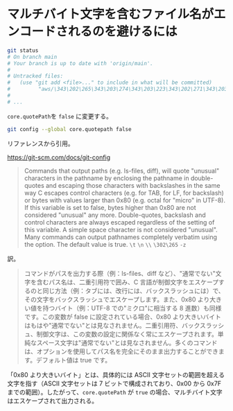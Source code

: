 # マルチバイト文字を含むファイル名がエンコードされるのを避けるには

```bash
git status
# On branch main
# Your branch is up to date with 'origin/main'.
# 
# Untracked files:
#   (use "git add <file>..." to include in what will be committed)
#         "aws/\343\202\265\343\203\274\343\203\223\343\202\271\343\203\252\343\203\263\343\202\257\343\203\255\343\203\274\343\203\253\343\201\250\343\201\257.md"
# 
# ...
```

`core.quotePath`を `false` に変更する。

```bash
git config --global core.quotepath false
```

リファレンスから引用。

https://git-scm.com/docs/git-config

> Commands that output paths (e.g. ls-files, diff), will quote "unusual" characters in the pathname by enclosing the pathname in double-quotes and escaping those characters with backslashes in the same way C escapes control characters (e.g. for TAB, for LF, for backslash) or bytes with values larger than 0x80 (e.g. octal for "micro" in UTF-8). If this variable is set to false, bytes higher than 0x80 are not considered "unusual" any more. Double-quotes, backslash and control characters are always escaped regardless of the setting of this variable. A simple space character is not considered "unusual". Many commands can output pathnames completely verbatim using the option. The default value is true. `\t` `\n` `\\` `\302\265` `-z`

訳。

> コマンドがパスを出力する際（例：ls-files、diff など）、"通常でない"文字を含むパス名は、二重引用符で囲み、C 言語が制御文字をエスケープするのと同じ方法（例：タブには、改行には、バックスラッシュには）で、その文字をバックスラッシュでエスケープします。また、0x80 より大きい値を持つバイト（例：UTF-8 での"ミクロ"に相当する 8 進数）も同様です。この変数が false に設定されている場合、0x80 より大きいバイトはもはや"通常でない"とは見なされません。二重引用符、バックスラッシュ、制御文字は、この変数の設定に関係なく常にエスケープされます。単純なスペース文字は"通常でない"とは見なされません。多くのコマンドは、オプションを使用してパス名を完全にそのまま出力することができます。デフォルト値は true です。

「0x80 より大きいバイト」とは、具体的には ASCII 文字セットの範囲を超える文字を指す（ASCII 文字セットは 7 ビットで構成されており、0x00 から 0x7F までの範囲）。したがって、`core.quotePath` が `true` の場合、マルチバイト文字はエスケープされて出力される。

